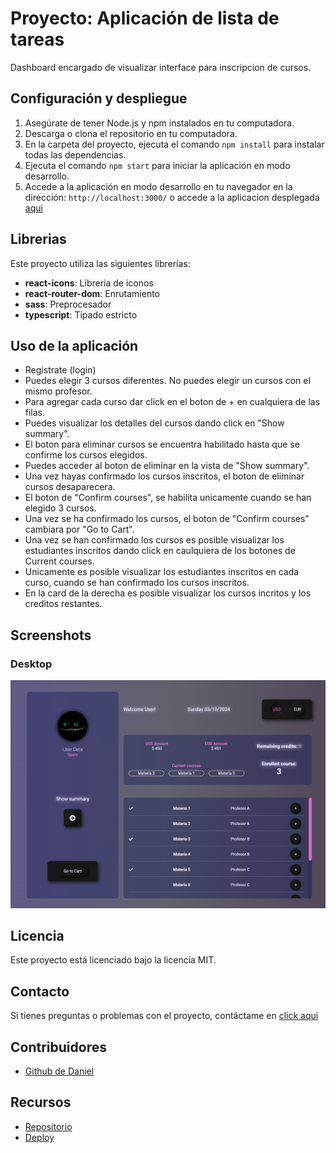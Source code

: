 # Proyecto: Aplicación de lista de tareas

Dashboard encargado de visualizar interface para inscripcion de cursos.

## Configuración y despliegue

1. Asegúrate de tener Node.js y npm instalados en tu computadora.
2. Descarga o clona el repositorio en tu computadora.
3. En la carpeta del proyecto, ejecuta el comando `npm install` para instalar todas las dependencias.
4. Ejecuta el comando `npm start` para iniciar la aplicación en modo desarrollo.
5. Accede a la aplicación en modo desarrollo en tu navegador en la dirección: `http://localhost:3000/` o accede a la aplicacion desplegada [aqui](https://app-inter.netlify.app)

## Librerias

Este proyecto utiliza las siguientes librerías:

- <b>react-icons</b>: Libreria de iconos
- <b>react-router-dom</b>: Enrutamiento
- <b>sass</b>: Preprocesador
- <b>typescript</b>: Tipado estricto

## Uso de la aplicación

- Registrate (login)
- Puedes elegir 3 cursos diferentes. No puedes elegir un cursos con el mismo profesor.
- Para agregar cada curso dar click en el boton de + en cualquiera de las filas.
- Puedes visualizar los detalles del cursos dando click en "Show summary".
- El boton para eliminar cursos se encuentra habilitado hasta que se confirme los cursos elegidos.
- Puedes acceder al boton de eliminar en la vista de "Show summary".
- Una vez hayas confirmado los cursos inscritos, el boton de eliminar cursos desaparecera.
- El boton de "Confirm courses", se habilita unicamente cuando se han elegido 3 cursos.
- Una vez se ha confirmado los cursos, el boton de "Confirm courses" cambiara por "Go to Cart".
- Una vez se han confirmado los cursos es posible visualizar los estudiantes inscritos dando click en caulquiera de los botones de Current courses.
- Unicamente es posible visualizar los estudiantes inscritos en cada curso, cuando se han confirmado los cursos inscritos.
- En la card de la derecha es posible visualizar los cursos incritos y los creditos restantes.

## Screenshots

### Desktop

<p align="center"><img src="./public/media/img/screenshot_app.PNG" width="700" ></p>

## Licencia

Este proyecto está licenciado bajo la licencia MIT.

## Contacto

Si tienes preguntas o problemas con el proyecto, contáctame en [click aqui](mailto:danielmark999@gmail.com)

## Contribuidores

- [Github de Daniel](https://github.com/BNAStudio)

## Recursos

- [Repositorio](https://github.com/BNAStudio/app_inter.git)
- [Deploy](https://app-inter.netlify.app)